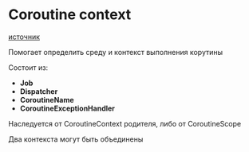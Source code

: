# Coroutine context

[источник](https://www.youtube.com/watch?v=P3mr2oN-x9g&list=PL0SwNXKJbuNmsKQW9mtTSxNn00oJlYOLA&index=3)



Помогает определить среду и контекст выполнения корутины

Состоит из:
- **Job**
- **Dispatcher**
- **CoroutineName**
- **CoroutineExceptionHandler**

Наследуется от CoroutineContext родителя, либо от CoroutineScope

Два контекста могут быть объединены 